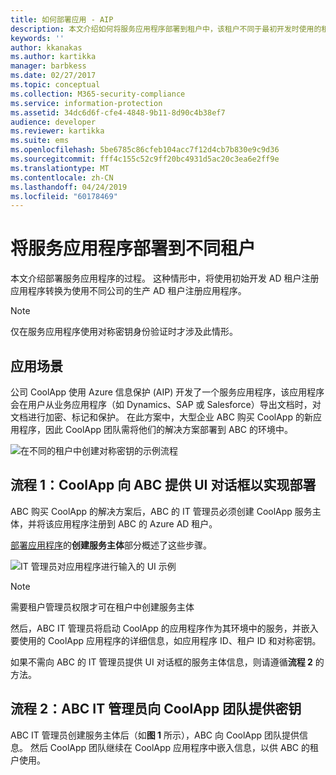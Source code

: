 ```yaml
---
title: 如何部署应用 - AIP
description: 本文介绍如何将服务应用程序部署到租户中，该租户不同于最初开发时使用的租户。
keywords: ''
author: kkanakas
ms.author: kartikka
manager: barbkess
ms.date: 02/27/2017
ms.topic: conceptual
ms.collection: M365-security-compliance
ms.service: information-protection
ms.assetid: 34dc6d6f-cfe4-4848-9b11-8d90c4b38ef7
audience: developer
ms.reviewer: kartikka
ms.suite: ems
ms.openlocfilehash: 5be6785c86cfeb104acc7f12d4cb7b830e9c9d36
ms.sourcegitcommit: fff4c155c52c9ff20bc4931d5ac20c3ea6e2ff9e
ms.translationtype: MT
ms.contentlocale: zh-CN
ms.lasthandoff: 04/24/2019
ms.locfileid: "60178469"
---
```

# <a name="deploying-a-service-application-into-a-different-tenant"></a>将服务应用程序部署到不同租户

本文介绍部署服务应用程序的过程。 这种情形中，将使用初始开发 AD 租户注册应用程序转换为使用不同公司的生产 AD 租户注册应用程序。

> [!Note]
> 仅在服务应用程序使用对称密钥身份验证时才涉及此情形。

## <a name="scenario"></a>应用场景
公司 CoolApp 使用 Azure 信息保护 (AIP) 开发了一个服务应用程序，该应用程序会在用户从业务应用程序（如 Dynamics、SAP 或 Salesforce）导出文档时，对文档进行加密、标记和保护。 在此方案中，大型企业 ABC 购买 CoolApp 的新应用程序，因此 CoolApp 团队需将他们的解决方案部署到 ABC 的环境中。 

![在不同的租户中创建对称密钥的示例流程](../media/develop/service-app-provision.jpg)

## <a name="flow-1-coolapp-provides-a-ui-dialog-to-abc-to-implement-the-deployment"></a>流程 1：CoolApp 向 ABC 提供 UI 对话框以实现部署

ABC 购买 CoolApp 的解决方案后，ABC 的 IT 管理员必须创建 CoolApp 服务主体，并将该应用程序注册到 ABC 的 Azure AD 租户。 

[部署应用程序](developing-your-application.md)的**创建服务主体**部分概述了这些步骤。

![IT 管理员对应用程序进行输入的 UI 示例](../media/develop/how-to-deploy-app-UI.png)

> [!Note]
> 需要租户管理员权限才可在租户中创建服务主体

然后，ABC IT 管理员将启动 CoolApp 的应用程序作为其环境中的服务，并嵌入要使用的 CoolApp 应用程序的详细信息，如应用程序 ID、租户 ID 和对称密钥。

如果不需向 ABC 的 IT 管理员提供 UI 对话框的服务主体信息，则请遵循**流程 2** 的方法。

## <a name="flow-2-abc-it-administrator-provides-the-key-to-the-coolapp-team"></a>流程 2：ABC IT 管理员向 CoolApp 团队提供密钥

ABC IT 管理员创建服务主体后（如**图 1** 所示），ABC 向 CoolApp 团队提供信息。 然后 CoolApp 团队继续在 CoolApp 应用程序中嵌入信息，以供 ABC 的租户使用。
